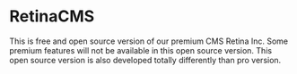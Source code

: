 RetinaCMS
=========

This is free and open source version of our premium CMS Retina Inc. Some premium features will not be available in this open source version. This open source version is also developed totally differently than pro version.
